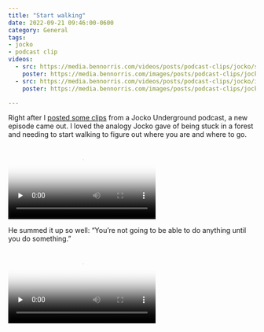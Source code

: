 ```yaml
---
title: "Start walking"
date: 2022-09-21 09:46:00-0600
category: General
tags:
- jocko
- podcast clip
videos:
  - src: https://media.bennorris.com/videos/posts/podcast-clips/jocko/start-walking.mov
    poster: https://media.bennorris.com/images/posts/podcast-clips/jocko/start-walking.jpg
  - src: https://media.bennorris.com/videos/posts/podcast-clips/jocko/iterative-decision-making.mov
    poster: https://media.bennorris.com/images/posts/podcast-clips/jocko/iterative-decision-making.jpg

---
```


Right after I [posted some clips](https://bennorris.com/2022/09/19/in-your-body) from a Jocko Underground podcast, a new episode came out. I loved the analogy Jocko gave of being stuck in a forest and needing to start walking to figure out where you are and where to go.

<div class="embed-responsive embed-responsive-16by9">
    <video class="embed-responsive-item" controls="controls" playsinline="playsinline" src="https://media.bennorris.com/videos/posts/podcast-clips/jocko/start-walking.mov" poster="https://media.bennorris.com/images/posts/podcast-clips/jocko/start-walking.jpeg" style="background-image:url(https://media.bennorris.com/images/posts/podcast-clips/jocko/start-walking.jpeg);background-size:contain;background-repeat:no-repeat;" preload="none"></video>
</div>

He summed it up so well: “You’re not going to be able to do anything until you do something.”

<div class="embed-responsive embed-responsive-16by9">
    <video class="embed-responsive-item" controls="controls" playsinline="playsinline" src="https://media.bennorris.com/videos/posts/podcast-clips/jocko/iterative-decision-making.mov" poster="https://media.bennorris.com/images/posts/podcast-clips/jocko/iterative-decision-making.jpeg" style="background-image:url(https://media.bennorris.com/images/posts/podcast-clips/jocko/iterative-decision-making.jpeg);background-size:contain;background-repeat:no-repeat;" preload="none"></video>
</div>



